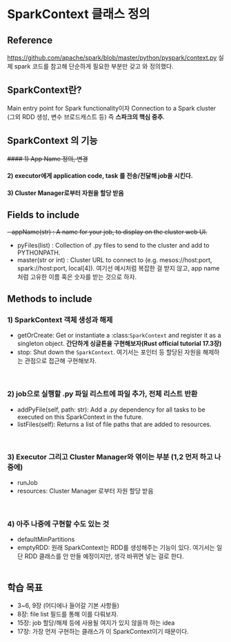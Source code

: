 # SparkContext 클래스 정의

## Reference
https://github.com/apache/spark/blob/master/python/pyspark/context.py
실제 spark 코드를 참고해 단순하게 필요한 부분만 갖고 와 정의했다.

## SparkContext란?
Main entry point for Spark functionality이자 Connection to a Spark cluster (그외 RDD 생성, 변수 브로드캐스트 등) 즉 **스파크의 핵심 중추**.

## SparkContext 의 기능
~~#### 1) App Name 정의, 변경~~
#### 2) executor에게 application code, task 를 전송/전달해 job을 시킨다.
#### 3) Cluster Manager로부터 자원을 할당 받음


## Fields to include
~~- appName(str) : A name for your job, to display on the cluster web UI.~~
- pyFiles(list) : Collection of .py files to send to the cluster and add to PYTHONPATH.
- master(str or int) :  Cluster URL to connect to (e.g. mesos://host:port, spark://host:port, local[4]). 여기선 예시처럼 복잡한 걸 받지 않고, app name 처럼 고유한 이름 혹은 숫자를 받는 것으로 하자.<br>


## Methods to include
### 1) SparkContext 객체 생성과 해제
- getOrCreate: Get or instantiate a :class:`SparkContext` and register it as a singleton object. **간단하게 싱글톤을 구현해보자(Rust official tutorial 17.3장)**
- stop: Shut down the `SparkContext`. 여기서는 포인터 등 할당된 자원을 해제하는 관점으로 접근해 구현해보자.
<br>

### 2) job으로 실행할 .py 파일 리스트에 파일 추가, 전체 리스트 반환
- addPyFile(self, path: str): Add a .py dependency for all tasks to be executed on this SparkContext in the future.
- listFiles(self): Returns a list of file paths that are added to resources.
<br>

### 3) Executor 그리고 Cluster Manager와 엮이는 부분 (1,2 먼저 하고 나중에)
- runJob
- resources: Cluster Manager 로부터 자원 할당 받음
<br>

### 4) 아주 나중에 구현할 수도 있는 것
- defaultMinPartitions
- emptyRDD: 원래 SparkContext는 RDD를 생성해주는 기능이 있다. 여기서는 일단 RDD 클래스를 안 만들 예정이지만, 생각 바뀌면 넣는 걸로 한다.
<br><br>


## 학습 목표
- 3~6, 9장 (어디에나 들어갈 기본 사항들)
- 8장: file list 필드를 통해 이를 다뤄보자.
- 15장: job 할당/해제 등에 사용될 여지가 있지 않을까 하는 idea
- 17장: 가장 먼저 구현하는 클래스가 이 SparkContext이기 때문이다.